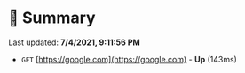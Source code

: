 # 📖 Summary
Last updated: **7/4/2021, 9:11:56 PM**

- `GET` [https://google.com](https://google.com) - **Up** (143ms)
